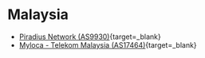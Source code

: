 # Malaysia

- [Piradius Network (AS9930)](http://inetutils.net/category/tools/subc/network/items/traceroute/){target=_blank}
- [Myloca - Telekom Malaysia (AS17464)](http://mips.myloca.com/trace/){target=_blank}
